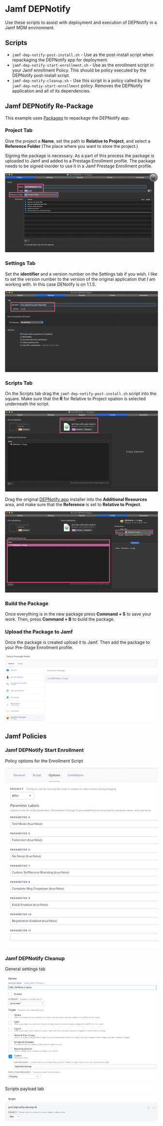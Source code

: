 # Jamf DEPNotify

Use these scripts to assist with deployment and execution of DEPNotify in a Jamf MDM environment.

## Scripts

- `jamf-dep-notify-post-install.sh` - Use as the post-install script when repackaging the DEPNotify app for deployment.
- `jamf-dep-notify-start-enrollment.sh` - Use as the enrollment script in your Jamf enrollment Policy. This should be policy executed by the DEPNotify post-install script.
- `jamf-dep-notify-cleanup.sh` - Use this script in a policy called by the `jamf-dep-notiy-start-enrollment` policy. Removes the DEPNotify application and all of its dependencies.


## Jamf DEPNotify Re-Package

This example uses [Packages](http://s.sudre.free.fr/Software/Packages/about.html) to repackage the DEPNotify app.

### Project Tab

Give the project a **Name**, set the path to **Relative to Project**, and select a **Reference Folder** (The place where you want to store the project.)

Signing the package is necessary. As a part of this process the package is uploaded to Jamf and added to a Prestage Enrollment profile. The package needs to be signed inorder to use it in a Jamf Prestage Enrollment profile.

![](Screenshots/packages_project_tab.png)


### Settings Tab

Set the **identifier** and a version number on the Settings tab if you wish. I like to set the version number to the version of the original application that I am working with. In this case DENotify is on 1.1.5.

![](Screenshots/packages_settings_tab.png)


### Scripts Tab

On the Scripts tab drag the `jamf-dep-notify-post-install.sh` script into the square. Make sure that the **R** for Relative to Project opation is selected underneath the script.

![](Screenshots/packages_scripts_tab_01.png)

Drag the original [DEPNotify app](https://gitlab.com/Mactroll/DEPNotify) installer into the **Additional Resources** area, and make sure that the **Reference** is set to **Relative to Project**.

![](Screenshots/packages_scripts_tab_02.png)


### Build the Package

Once everything is in the new package press **Command + S** to save your work. Then, press **Command + B** to build the package.


### Upload the Package to Jamf

Once the package is created upload it to Jamf. Then add the package to your Pre-Stage Enrollment profile.

![](Screenshots/prestage_enrollment_package.png)


## Jamf Policies

### Jamf DEPNotify Start Enrollment

Policy options for the Enrollment Script

![](Screenshots/dep_notify_enrollment_script_policy_options.png)


### Jamf DEPNotify Cleanup

General settings tab

![](Screenshots/dep_notify_cleanup_general_settings.png)

Scripts payload tab

![](Screenshots/dep_notify_cleanup_script_payload.png)
